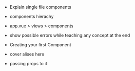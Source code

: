 - Explain single file components
- components hierachy
- app.vue > views > components
- show possible errors while teaching any concept at the end

- Creating your first Component
- cover alises here

- passing props to it
